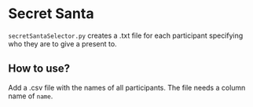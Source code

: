# Secret Santa
`secretSantaSelector.py` creates a .txt file for each participant specifying who they are to give a present to.

## How to use?
Add a .csv file with the names of all participants. The file needs a column name of `name`.
